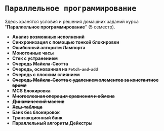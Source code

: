 # `Параллельное программирование`

Здесь хранятся условия и решения домашних заданий курса "**Параллельное программирование**" (5 семестр).

* **Анализ возможных исполнений**
* **Синхронизация с помощью тонкой блокировки**
* **Ошибочный алгоритм Лампорта**
* **Монотонные часы**
* **Стек с устранением**
* **Очередь Майкла-Скотта**
* **Очередь, основанная на `Fetch-and-add`**
* **Очередь с плоским слиянием**
* ~~**Очередь Майкла-Скотта с удалением элементов за константное время**~~
* **MCS Блокировка**
* ~~**Многословная операция сравнения и обмена**~~
* ~~**Динамический массив**~~
* ~~**Хеш-таблица**~~
* **Банк без блокировок**
* **Транзакционный банк**
* **Параллельный алгоритм Дейкстры**
